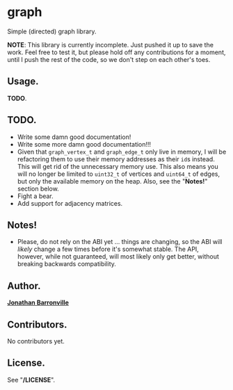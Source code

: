 # graph

Simple (directed) graph library.

__NOTE__: This library is currently incomplete. Just pushed it up to save the work. Feel free to test it, but please hold off any contributions for a moment, until I push the rest of the code, so we don't step on each other's toes.

## Usage.

__TODO__.

## TODO.

- Write some damn good documentation!
- Write some more damn good documentation!!!
- Given that `graph_vertex_t` and `graph_edge_t` only live in memory, I will be refactoring them to use their memory addresses as their `id`s instead. This will get rid of the unnecessary memory use. This also means you will no longer be limited to `uint32_t` of vertices and `uint64_t` of edges, but only the available memory on the heap. Also, see the "__Notes!__" section below.
- Fight a bear.
- Add support for adjacency matrices.

## Notes!

- Please, do not rely on the ABI yet ... things are changing, so the ABI will *likely* change a few times before it's somewhat stable. The API, however, while not guaranteed, will most likely only get better, without breaking backwards compatibility.

## Author.

__[Jonathan Barronville](http://乔纳森.com "http://乔纳森.com")__

## Contributors.

No contributors yet.

## License.

See "__/LICENSE__".
